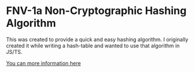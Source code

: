 # FNV-1a Non-Cryptographic Hashing Algorithm

This was created to provide a quick and easy hashing algorithm. I originally created it while writing a hash-table and wanted to use that algorithm in JS/TS.

[You can more information here](https://en.wikipedia.org/wiki/Fowler%E2%80%93Noll%E2%80%93Vo_hash_function)